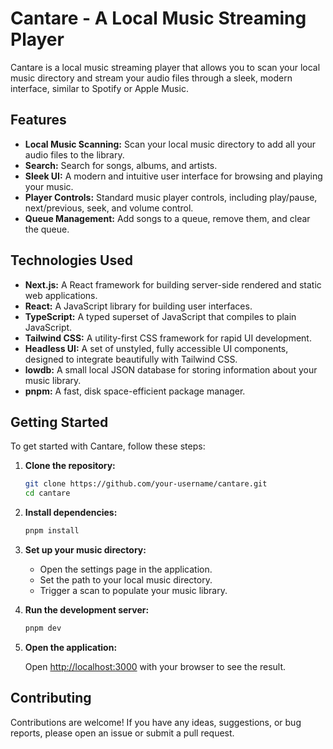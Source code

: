 # Cantare - A Local Music Streaming Player

Cantare is a local music streaming player that allows you to scan your local music directory and stream your audio files through a sleek, modern interface, similar to Spotify or Apple Music.

## Features

- **Local Music Scanning:** Scan your local music directory to add all your audio files to the library.
- **Search:** Search for songs, albums, and artists.
- **Sleek UI:** A modern and intuitive user interface for browsing and playing your music.
- **Player Controls:** Standard music player controls, including play/pause, next/previous, seek, and volume control.
- **Queue Management:** Add songs to a queue, remove them, and clear the queue.

## Technologies Used

- **Next.js:** A React framework for building server-side rendered and static web applications.
- **React:** A JavaScript library for building user interfaces.
- **TypeScript:** A typed superset of JavaScript that compiles to plain JavaScript.
- **Tailwind CSS:** A utility-first CSS framework for rapid UI development.
- **Headless UI:** A set of unstyled, fully accessible UI components, designed to integrate beautifully with Tailwind CSS.
- **lowdb:** A small local JSON database for storing information about your music library.
- **pnpm:** A fast, disk space-efficient package manager.

## Getting Started

To get started with Cantare, follow these steps:

1. **Clone the repository:**

   ```bash
   git clone https://github.com/your-username/cantare.git
   cd cantare
   ```

2. **Install dependencies:**

   ```bash
   pnpm install
   ```

3. **Set up your music directory:**

   - Open the settings page in the application.
   - Set the path to your local music directory.
   - Trigger a scan to populate your music library.

4. **Run the development server:**

   ```bash
   pnpm dev
   ```

5. **Open the application:**

   Open [http://localhost:3000](http://localhost:3000) with your browser to see the result.

## Contributing

Contributions are welcome! If you have any ideas, suggestions, or bug reports, please open an issue or submit a pull request.
